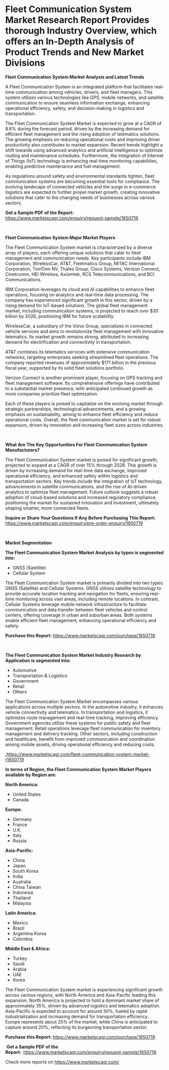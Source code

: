 <p><h1>Fleet Communication System Market Research Report Provides thorough Industry Overview, which offers an In-Depth Analysis of Product Trends and New Market Divisions</h1></p><p><strong>Fleet Communication System Market Analysis and Latest Trends</strong></p>
<p><p>A Fleet Communication System is an integrated platform that facilitates real-time communication among vehicles, drivers, and fleet managers. This system utilizes various technologies like GPS, mobile networks, and satellite communication to ensure seamless information exchange, enhancing operational efficiency, safety, and decision-making in logistics and transportation.</p><p>The Fleet Communication System Market is expected to grow at a CAGR of 8.6% during the forecast period, driven by the increasing demand for efficient fleet management and the rising adoption of telematics solutions. The growing emphasis on reducing operational costs and improving driver productivity also contributes to market expansion. Recent trends highlight a shift towards using advanced analytics and artificial intelligence to optimize routing and maintenance schedules. Furthermore, the integration of Internet of Things (IoT) technology is enhancing real-time monitoring capabilities, enabling predictive maintenance and fuel management.</p><p>As regulations around safety and environmental standards tighten, fleet communication systems are becoming essential tools for compliance. The evolving landscape of connected vehicles and the surge in e-commerce logistics are expected to further propel market growth, creating innovative solutions that cater to the changing needs of businesses across various sectors.</p></p>
<p><strong>Get a Sample PDF of the Report:&nbsp;</strong> <a href="https://www.marketscagr.com/enquiry/request-sample/1650719?utm_campaign=1902&utm_medium=2&utm_source=Github&utm_content=ia&utm_term=09032025&utm_id=fleet-communication-system">https://www.marketscagr.com/enquiry/request-sample/1650719</a></p>
<p>&nbsp;</p>
<p><strong>Fleet Communication System Major Market Players</strong></p>
<p><p>The Fleet Communication System market is characterized by a diverse array of players, each offering unique solutions that cater to fleet management and communication needs. Key participants include IBM Corporation, WirelessCar, AT&T, Fleetmatics Group, MiTAC International Corporation, TomTom NV, Thales Group, Cisco Systems, Verizon Connect, Cinetcomm, HEI Wireless, Axiomtek, RCS Telecommunications, and BCI Communications.</p><p>IBM Corporation leverages its cloud and AI capabilities to enhance fleet operations, focusing on analytics and real-time data processing. The company has experienced significant growth in this sector, driven by a rising demand for IoT-based solutions. The global fleet management market, including communication systems, is projected to reach over $30 billion by 2026, positioning IBM for future scalability.</p><p>WirelessCar, a subsidiary of the Volvo Group, specializes in connected vehicle services and aims to revolutionize fleet management with innovative telematics. Its market growth remains strong, attributed to increasing demand for electrification and connectivity in transportation.</p><p>AT&T combines its telematics services with extensive communication networks, targeting enterprises seeking streamlined fleet operations. The company reported revenues of approximately $171 billion in the previous fiscal year, supported by its solid fleet solutions portfolio.</p><p>Verizon Connect is another prominent player, focusing on GPS tracking and fleet management software. Its comprehensive offerings have contributed to a substantial market presence, with anticipated continued growth as more companies prioritize fleet optimization.</p><p>Each of these players is poised to capitalize on the evolving market through strategic partnerships, technological advancements, and a growing emphasis on sustainability, aiming to enhance fleet efficiency and reduce operational costs. Overall, the fleet communication market is set for robust expansion, driven by innovation and increasing fleet sizes across industries.</p></p>
<p>&nbsp;</p>
<p><strong>What Are The Key Opportunities For Fleet Communication System Manufacturers?</strong></p>
<p><p>The Fleet Communication System market is poised for significant growth, projected to expand at a CAGR of over 15% through 2028. This growth is driven by increasing demand for real-time data exchange, improved operational efficiency, and enhanced safety within logistics and transportation sectors. Key trends include the integration of IoT technology, advancements in satellite communications, and the rise of AI-driven analytics to optimize fleet management. Future outlook suggests a robust adoption of cloud-based solutions and increased regulatory compliance, positioning the market for sustained innovation and investment, ultimately shaping smarter, more connected fleets.</p></p>
<p><strong>Inquire or Share Your Questions If Any Before Purchasing This Report:</strong> <a href="https://www.marketscagr.com/enquiry/pre-order-enquiry/1650719?utm_campaign=1902&utm_medium=2&utm_source=Github&utm_content=ia&utm_term=09032025&utm_id=fleet-communication-system">https://www.marketscagr.com/enquiry/pre-order-enquiry/1650719</a></p>
<p>&nbsp;</p>
<p><strong>Market Segmentation</strong></p>
<p><strong>The Fleet Communication System Market Analysis by types is segmented into:</strong></p>
<p><ul><li>GNSS (Satellite)</li><li>Cellular System</li></ul></p>
<p><p>The Fleet Communication System market is primarily divided into two types: GNSS (Satellite) and Cellular Systems. GNSS utilizes satellite technology to provide accurate location tracking and navigation for fleets, ensuring real-time monitoring across vast areas, including remote locations. In contrast, Cellular Systems leverage mobile network infrastructure to facilitate communication and data transfer between fleet vehicles and control centers, offering coverage in urban and suburban areas. Both systems enable efficient fleet management, enhancing operational efficiency and safety.</p></p>
<p><strong>Purchase this Report:&nbsp;</strong><a href="https://www.marketscagr.com/purchase/1650719?utm_campaign=1902&utm_medium=2&utm_source=Github&utm_content=ia&utm_term=09032025&utm_id=fleet-communication-system">https://www.marketscagr.com/purchase/1650719</a></p>
<p>&nbsp;</p>
<p><strong>The Fleet Communication System Market Industry Research by Application is segmented into:</strong></p>
<p><ul><li>Automotive</li><li>Transportation & Logistics</li><li>Government</li><li>Retail</li><li>Others</li></ul></p>
<p><p>The Fleet Communication System Market encompasses various applications across multiple sectors. In the automotive industry, it enhances vehicle connectivity and telematics. In transportation and logistics, it optimizes route management and real-time tracking, improving efficiency. Government agencies utilize these systems for public safety and fleet management. Retail operations leverage fleet communication for inventory management and delivery tracking. Other sectors, including construction and healthcare, benefit from improved communication and coordination among mobile assets, driving operational efficiency and reducing costs.</p></p>
<p><a href="https://www.marketscagr.com/fleet-communication-system-market-r1650719?utm_campaign=1902&utm_medium=2&utm_source=Github&utm_content=ia&utm_term=09032025&utm_id=fleet-communication-system">&nbsp;https://www.marketscagr.com/fleet-communication-system-market-r1650719</a></p>
<p><strong>In terms of Region, the Fleet Communication System Market Players available by Region are:</strong></p>
<p>
    <p> <strong> North America: </strong>
        <ul>
            <li>United States</li>
            <li>Canada</li>
        </ul>
        </p> 
    <p> <strong> Europe: </strong>
        <ul>
            <li>Germany</li>
            <li>France</li>
            <li>U.K.</li>
            <li>Italy</li>
            <li>Russia</li>
        </ul>
        </p> 
    <p> <strong> Asia-Pacific: </strong>
        <ul>
            <li>China</li>
            <li>Japan</li>
            <li>South Korea</li>
            <li>India</li>
            <li>Australia</li>
            <li>China Taiwan</li>
            <li>Indonesia</li>
            <li>Thailand</li>
            <li>Malaysia</li>
        </ul>
        </p> 
    <p> <strong> Latin America: </strong>
        <ul>
            <li>Mexico</li>
            <li>Brazil</li>
            <li>Argentina Korea</li>
            <li>Colombia</li>
        </ul>
        </p> 
    <p> <strong> Middle East & Africa: </strong>
        <ul>
            <li>Turkey</li>
            <li>Saudi</li>
            <li>Arabia</li>
            <li>UAE</li>
            <li>Korea</li>
        </ul>
    </p>
    </p>
<p><p>The Fleet Communication System market is experiencing significant growth across various regions, with North America and Asia-Pacific leading this expansion. North America is projected to hold a dominant market share of approximately 35%, driven by advanced logistics and telematics adoption. Asia-Pacific is expected to account for around 30%, fueled by rapid industrialization and increasing demand for transportation efficiency. Europe represents about 25% of the market, while China is anticipated to capture around 20%, reflecting its burgeoning transportation sector.</p></p>
<p><strong>Purchase this Report: </strong><a href="https://www.marketscagr.com/purchase/1650719?utm_campaign=1902&utm_medium=2&utm_source=Github&utm_content=ia&utm_term=09032025&utm_id=fleet-communication-system">https://www.marketscagr.com/purchase/1650719</a></p>
<p>&nbsp;<strong>Get a Sample PDF of the Report:&nbsp;&nbsp;</strong><a href="https://www.marketscagr.com/enquiry/request-sample/1650719?utm_campaign=1902&utm_medium=2&utm_source=Github&utm_content=ia&utm_term=09032025&utm_id=fleet-communication-system">https://www.marketscagr.com/enquiry/request-sample/1650719</a></p>
<p><strong></strong></p>
<p>Check more reports on <a href="https://www.marketscagr.com/?utm_campaign=1902&utm_medium=2&utm_source=Github&utm_content=ia&utm_term=09032025&utm_id=fleet-communication-system">https://www.marketscagr.com/</a></p>